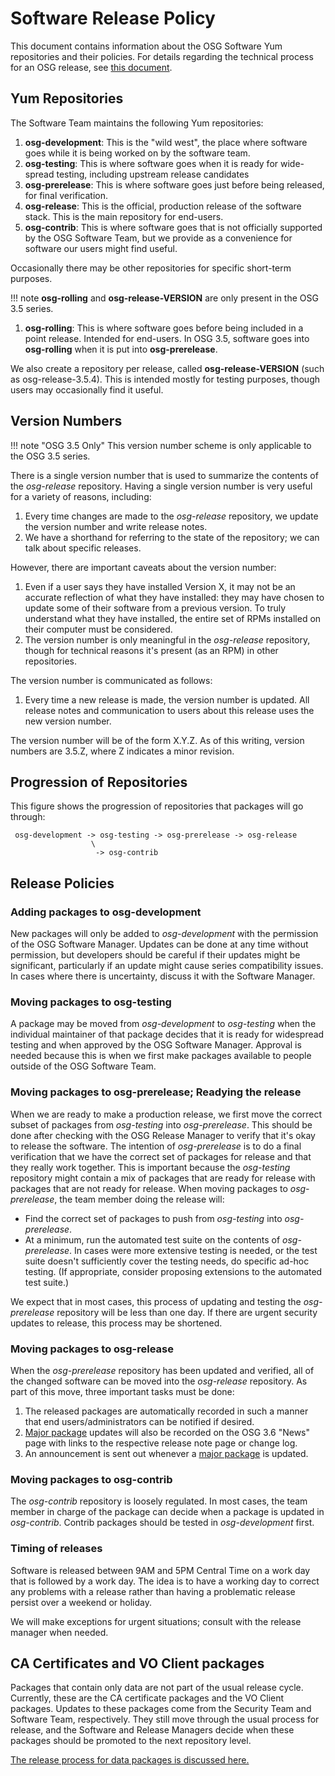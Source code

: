 Software Release Policy
=======================

This document contains information about the OSG Software Yum repositories and their policies.
For details regarding the technical process for an OSG release, see [this document](../release/cut-sw-release.md).

Yum Repositories
----------------

The Software Team maintains the following Yum repositories:

1.  **osg-development**: This is the "wild west", the place where software goes while it is being worked on by the
    software team.
1.  **osg-testing**: This is where software goes when it is ready for wide-spread testing, including upstream release
    candidates
1.  **osg-prerelease**: This is where software goes just before being released, for final verification.
1.  **osg-release**: This is the official, production release of the software stack.
    This is the main repository for end-users.
1.  **osg-contrib**: This is where software goes that is not officially supported by the OSG Software Team,
    but we provide as a convenience for software our users might find useful.

Occasionally there may be other repositories for specific short-term purposes.

!!! note
    **osg-rolling** and **osg-release-VERSION** are only present in the OSG 3.5 series.

1.  **osg-rolling**: This is where software goes before being included in a point release. Intended for end-users.
    In OSG 3.5, software goes into **osg-rolling** when it is put into **osg-prerelease**.

We also create a repository per release, called **osg-release-VERSION** (such as osg-release-3.5.4).
This is intended mostly for testing purposes, though users may occasionally find it useful.

Version Numbers
---------------

!!! note "OSG 3.5 Only"
    This version number scheme is only applicable to the OSG 3.5 series.

There is a single version number that is used to summarize the contents of the *osg-release* repository.
Having a single version number is very useful for a variety of reasons, including:

1.  Every time changes are made to the *osg-release* repository, we update the version number and write release notes.
1.  We have a shorthand for referring to the state of the repository; we can talk about specific releases.

However, there are important caveats about the version number:

1.  Even if a user says they have installed Version X, it may not be an accurate reflection of what they have installed:
    they may have chosen to update some of their software from a previous version.
    To truly understand what they have installed, the entire set of RPMs installed on their computer must be considered.
1.  The version number is only meaningful in the *osg-release* repository, though for technical reasons it's present (as
    an RPM) in other repositories.

The version number is communicated as follows:

1.  Every time a new release is made, the version number is updated.
    All release notes and communication to users about this release uses the new version number.

The version number will be of the form X.Y.Z. As of this writing, version numbers are 3.5.Z, where Z indicates a minor
revision.

Progression of Repositories
---------------------------

This figure shows the progression of repositories that packages will go through:

     osg-development -> osg-testing -> osg-prerelease -> osg-release
                      \
                       -> osg-contrib

Release Policies
----------------

### Adding packages to osg-development

New packages will only be added to *osg-development* with the permission of the OSG Software Manager.
Updates can be done at any time without permission, but developers should be careful if their updates might be
significant, particularly if an update might cause series compatibility issues.
In cases where there is uncertainty, discuss it with the Software Manager.

### Moving packages to osg-testing

A package may be moved from *osg-development* to *osg-testing* when the individual maintainer of that package decides
that it is ready for widespread testing and when approved by the OSG Software Manager.
Approval is needed because this is when we first make packages available to people outside of the OSG Software Team.

### Moving packages to osg-prerelease; Readying the release

When we are ready to make a production release, we first move the correct subset of packages from *osg-testing* into
*osg-prerelease*.
This should be done after checking with the OSG Release Manager to verify that it's okay to release the software.
The intention of *osg-prerelease* is to do a final verification that we have the correct set of packages for release and
that they really work together.
This is important because the *osg-testing* repository might contain a mix of packages that are ready for release with
packages that are not ready for release.
When moving packages to *osg-prerelease*, the team member doing the release will:

-   Find the correct set of packages to push from *osg-testing* into *osg-prerelease*.
-   At a minimum, run the automated test suite on the contents of *osg-prerelease*.
    In cases were more extensive testing is needed, or the test suite doesn't sufficiently cover the testing needs, do
    specific ad-hoc testing.
    (If appropriate, consider proposing extensions to the automated test suite.)

We expect that in most cases, this process of updating and testing the *osg-prerelease* repository
will be less than one day.
If there are urgent security updates to release, this process may be shortened.

### Moving packages to osg-release

When the *osg-prerelease* repository has been updated and verified, all of the changed software can be moved into the
*osg-release* repository.
As part of this move, three important tasks must be done:

1.  The released packages are automatically recorded in such a manner that end users/administrators can be notified if desired.
1.  [Major package](community-testing.md#major-packages) updates will also be recorded on the OSG 3.6 "News" page with links to the respective release note page or change log.
1.  An announcement is sent out whenever a [major package](community-testing.md#major-packages) is updated.

### Moving packages to osg-contrib

The *osg-contrib* repository is loosely regulated.
In most cases, the team member in charge of the package can decide when a package is updated in *osg-contrib*.
Contrib packages should be tested in *osg-development* first.

### Timing of releases

Software is released between 9AM and 5PM Central Time on a work day that is followed by a work day.
The idea is to have a working day to correct any problems with a release rather than having a problematic
release persist over a weekend or holiday.

We will make exceptions for urgent situations; consult with the release manager when needed.

CA Certificates and VO Client packages
--------------------------------------

Packages that contain only data are not part of the usual release cycle.
Currently, these are the CA certificate packages and the VO Client packages.
Updates to these packages come from the Security Team and Software Team, respectively.
They still move through the usual process for release, and the Software and Release Managers decide when these packages
should be promoted to the next repository level.

[The release process for data packages is discussed here.](../release/cut-data-release.md)

